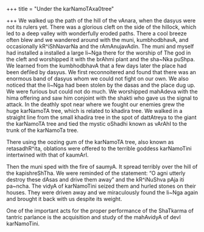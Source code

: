 +++
title = "Under the karNamoTAxa0tree"

+++
We walked up the path of the hill of the vAnara, when the dasyus were
not its rulers yet. There was a glorious cleft on the side of the
hillock, which led to a deep valley with wonderfully eroded paths. There
a cool breeze often blew and we wandered around with the muni,
kumbhodbhavA, and occasionally kR^iShNavarNa and the rAmAnujavAdin. The
muni and myself had installed a installed a large li\~Nga there for the
worship of The god in the cleft and worshipped it with the brAhmi plant
and the sha\~Nka puShpa. We learned from the kumbhodbhavA that a few
days later the place had been defiled by dasyus. We first reconnoitered
and found that there was an enormous band of dasyus whom we could not
fight on our own. We also noticed that the li\~Nga had been stolen by
the dasas and the place dug up. We were furious but could not do much.
We worshipped mahAdeva with the hima offering and saw him conjoint with
the shakti who gave us the signal to attack. In the deathly spot near
where we fought our enemies grew the huge karNamoTA tree, which is
related to khadira tree. We walked in a straight line from the small
khadira tree in the spot of dattAtreya to the giant the karNamoTA tree
and tied the mystic oShadhi known as vArAhI to the trunk of the
karNamoTa tree.

There using the oozing gum of the karNamoTA tree, also known as
retasadhR^ita, oblations were offered to the terrible goddess
karNamoTini intertwined with that of kaumArI.

Then the muni sped with the fire of saumyA. It spread terribly over the
hill of the kapishreShTha. We were reminded of the statement: “O agni
utterly destroy these dAsas and drive them away” and the kR^iNuShva pAja
iti pa\~ncha. The vidyA of karNamoTini seized them and hurled stones on
their houses. They were driven away and we miraculously found the
li\~Nga again and brought it back with us despite its weight.

One of the important acts for the proper performance of the ShaTkarma of
tantric parlance is the acquisition and study of the mahAvidyA of devI
karNamoTini.
